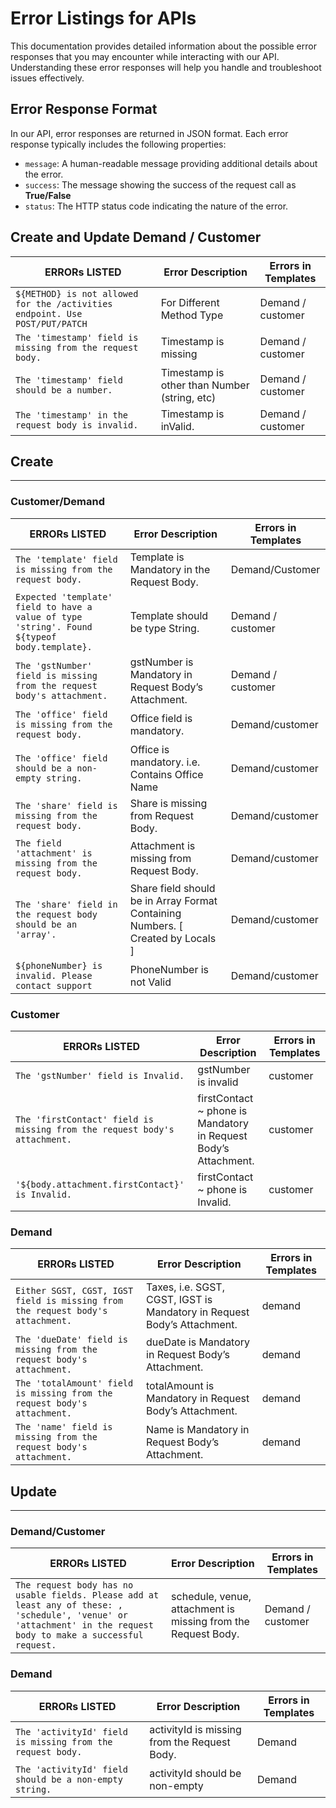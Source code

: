 # Error Listings for APIs

 This documentation provides detailed information about the possible error responses that you may encounter while interacting with our API. Understanding these error responses will help you handle and troubleshoot issues effectively.

## Error Response Format

In our API, error responses are returned in JSON format. Each error response typically includes the following properties:

- `message`: A human-readable message providing additional details about the error.
- `success`: The message showing the success of the request call as **True/False**
- `status`: The HTTP status code indicating the nature of the error.

## Create and Update Demand / Customer
| ERRORs LISTED | Error Description | Errors in Templates|
|-------------|--------------|---------|
| `${METHOD} is not allowed for the /activities endpoint. Use POST/PUT/PATCH` | For Different Method Type | Demand / customer |
| `The 'timestamp' field is missing from the request body.` | Timestamp is missing | Demand / customer
| `The 'timestamp' field should be a number.` | Timestamp is other than Number (string, etc) | Demand / customer
| `The 'timestamp' in the request body is invalid.` | Timestamp is inValid. | Demand / customer |

## Create
----

### Customer/Demand
| ERRORs LISTED | Error Description | Errors in Templates|
|-------------|--------------|---------|
| `The 'template' field is missing from the request body.` | Template is Mandatory in the Request Body. | Demand/Customer 
| `Expected 'template' field to have a value of type 'string'. Found ${typeof body.template}.` | Template should be type String. | Demand / customer
| `The 'gstNumber' field is missing from the request body's attachment.` | gstNumber is Mandatory in Request Body’s Attachment. | Demand / customer
| `The 'office' field is missing from the request body.` | Office field is mandatory. | Demand/customer
| `The 'office' field should be a non-empty string.` | Office is mandatory. i.e. Contains Office Name | Demand/customer
| `The 'share' field is missing from the request body.` | Share is missing from Request Body. | Demand/customer
| `The field 'attachment' is missing from the request body.` | Attachment is missing from Request Body. | Demand/customer
| `The 'share' field in the request body should be an 'array'.` | Share field should be in Array Format Containing Numbers. [ Created by Locals ] | Demand/customer
| `${phoneNumber} is invalid. Please contact support` | PhoneNumber is not Valid | Demand/customer |

### Customer

| ERRORs LISTED | Error Description | Errors in Templates|
|-------------|--------------|---------|
| `The 'gstNumber' field is Invalid.` | gstNumber is invalid | customer
| `The 'firstContact' field is missing from the request body's attachment.` | firstContact ~ phone is Mandatory in Request Body’s Attachment. | customer
| `'${body.attachment.firstContact}' is Invalid.` | firstContact ~ phone is Invalid. | customer |

### Demand

| ERRORs LISTED | Error Description | Errors in Templates|
|-------------|--------------|---------|
| `Either SGST, CGST, IGST field is missing from the request body's attachment.` | Taxes, i.e. SGST, CGST, IGST is Mandatory in Request Body’s Attachment. | demand 
| `The 'dueDate' field is missing from the request body's attachment.` | dueDate is Mandatory in Request Body’s Attachment. | demand
| `The 'totalAmount' field is missing from the request body's attachment.` | totalAmount is Mandatory in Request Body’s Attachment. | demand
| `The 'name' field is missing from the request body's attachment.` | Name is Mandatory in Request Body’s Attachment. |demand




## Update
-----

### Demand/Customer

| ERRORs LISTED | Error Description | Errors in Templates|
|-------------|--------------|---------|
|`The request body has no usable fields. Please add at least any of these: , 'schedule', 'venue' or 'attachment' in the request body to make a successful request.` | schedule, venue, attachment is missing from the Request Body. | Demand / customer |

### Demand 

| ERRORs LISTED | Error Description | Errors in Templates|
|-------------|--------------|---------|
| `The 'activityId' field is missing from the request body.` | activityId is missing from the Request Body. | Demand
| `The 'activityId' field should be a non-empty string.` | activityId should be non-empty | Demand






















































